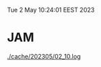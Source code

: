 Tue  2 May 10:24:01 EEST 2023
# JAM
<a href='./cache/202305/02_10.log'>./cache/202305/02_10.log</a>

